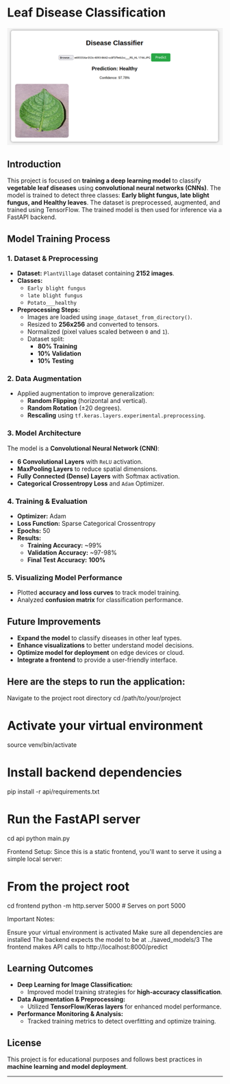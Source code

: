 
# Leaf Disease Classification


![Alt text](disease_class1.png)


## Introduction
This project is focused on **training a deep learning model** to classify **vegetable leaf diseases** using **convolutional neural networks (CNNs)**. The model is trained to detect three classes: **Early blight fungus, late blight fungus, and Healthy leaves**. The dataset is preprocessed, augmented, and trained using TensorFlow. The trained model is then used for inference via a FastAPI backend.

## Model Training Process
### **1. Dataset & Preprocessing**
- **Dataset:** `PlantVillage` dataset containing **2152 images**.
- **Classes:**
  - `Early blight fungus`
  - `late blight fungus`
  - `Potato___healthy`
- **Preprocessing Steps:**
  - Images are loaded using `image_dataset_from_directory()`.
  - Resized to **256x256** and converted to tensors.
  - Normalized (pixel values scaled between `0` and `1`).
  - Dataset split:
    - **80% Training**
    - **10% Validation**
    - **10% Testing**

### **2. Data Augmentation**
- Applied augmentation to improve generalization:
  - **Random Flipping** (horizontal and vertical).
  - **Random Rotation** (±20 degrees).
  - **Rescaling** using `tf.keras.layers.experimental.preprocessing`.

### **3. Model Architecture**
The model is a **Convolutional Neural Network (CNN)**:
- **6 Convolutional Layers** with `ReLU` activation.
- **MaxPooling Layers** to reduce spatial dimensions.
- **Fully Connected (Dense) Layers** with Softmax activation.
- **Categorical Crossentropy Loss** and `Adam` Optimizer.

### **4. Training & Evaluation**
- **Optimizer:** Adam
- **Loss Function:** Sparse Categorical Crossentropy
- **Epochs:** 50
- **Results:**
  - **Training Accuracy:** ~99%
  - **Validation Accuracy:** ~97-98%
  - **Final Test Accuracy:** **100%**

### **5. Visualizing Model Performance**
- Plotted **accuracy and loss curves** to track model training.
- Analyzed **confusion matrix** for classification performance.

## Future Improvements
- **Expand the model** to classify diseases in other leaf types.
- **Enhance visualizations** to better understand model decisions.
- **Optimize model for deployment** on edge devices or cloud.
- **Integrate a frontend** to provide a user-friendly interface.

## Here are the steps to run the application:
Navigate to the project root directory
cd /path/to/your/project

# Activate your virtual environment
source venv/bin/activate

# Install backend dependencies
pip install -r api/requirements.txt

# Run the FastAPI server
cd api
python main.py

Frontend Setup:
Since this is a static frontend, you'll want to serve it using a simple local server:
# From the project root
cd frontend
python -m http.server 5000  # Serves on port 5000

Important Notes:

Ensure your virtual environment is activated
Make sure all dependencies are installed
The backend expects the model to be at ../saved_models/3
The frontend makes API calls to http://localhost:8000/predict


## Learning Outcomes
- **Deep Learning for Image Classification:**
  - Improved model training strategies for **high-accuracy classification**.
- **Data Augmentation & Preprocessing:**
  - Utilized **TensorFlow/Keras layers** for enhanced model performance.
- **Performance Monitoring & Analysis:**
  - Tracked training metrics to detect overfitting and optimize training.

## License
This project is for educational purposes and follows best practices in **machine learning and model deployment**.

---
